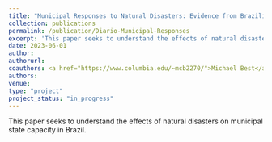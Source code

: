 ```yaml
---
title: "Municipal Responses to Natural Disasters: Evidence from Brazilian Municipalities"
collection: publications
permalink: /publication/Diario-Municipal-Responses
excerpt: 'This paper seeks to understand the effects of natural disasters on municipal state capacity in Brazil.'
date: 2023-06-01
author: 
authorurl: 
coauthors: <a href="https://www.columbia.edu/~mcb2270/">Michael Best</a>, <a href="https://renatalemos.com/">Renata Lemos</a>, & <a href="https://danielascur.com/">Daniela Scur</a>
authors:
venue: 
type: "project"
project_status: "in_progress"
---
```

This paper seeks to understand the effects of natural disasters on municipal state capacity in Brazil.